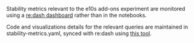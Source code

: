 Stability metrics relevant to the e10s add-ons experiment are monitored using a [re:dash dashboard](https://sql.telemetry.mozilla.org/dashboard/stability-comparison-for-e10s-add-ons-experiment) rather than in the notebooks.

Code and visualizations details for the relevant queries are maintained in stability-metrics.yaml, synced with re:dash using [this tool](https://github.com/dzeber/fill-redash-from-source/tree/generate-yaml).

